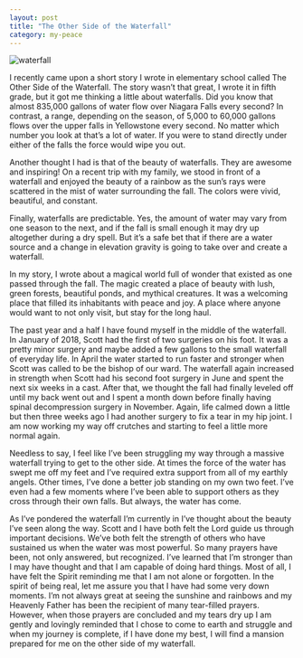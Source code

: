 ```yaml
---
layout: post
title: "The Other Side of the Waterfall"
category: my-peace
---
```

![waterfall](/themilewidelife.com/assets/images/waterfall.jpg)

I recently came upon a short story I wrote in elementary school called The Other Side of the Waterfall. The story wasn’t that great, I wrote it in fifth grade, but it got me thinking a little about waterfalls. Did you know that almost 835,000 gallons of water flow over Niagara Falls every second? In contrast, a range, depending on the season, of 5,000 to 60,000 gallons flows over the upper falls in Yellowstone every second. No matter which number you look at that’s a lot of water. If you were to stand directly under either of the falls the force would wipe you out.

Another thought I had is that of the beauty of waterfalls. They are awesome and inspiring! On a recent trip with my family, we stood in front of a waterfall and enjoyed the beauty of a rainbow as the sun’s rays were scattered in the mist of water surrounding the fall. The colors were vivid, beautiful, and constant.

Finally, waterfalls are predictable. Yes, the amount of water may vary from one season to the next, and if the fall is small enough it may dry up altogether during a dry spell. But it’s a safe bet that if there are a water source and a change in elevation gravity is going to take over and create a waterfall.

In my story, I wrote about a magical world full of wonder that existed as one passed through the fall. The magic created a place of beauty with lush, green forests, beautiful ponds, and mythical creatures. It was a welcoming place that filled its inhabitants with peace and joy. A place where anyone would want to not only visit, but stay for the long haul.

The past year and a half I have found myself in the middle of the waterfall. In January of 2018, Scott had the first of two surgeries on his foot. It was a pretty minor surgery and maybe added a few gallons to the small waterfall of everyday life. In April the water started to run faster and stronger when Scott was called to be the bishop of our ward. The waterfall again increased in strength when Scott had his second foot surgery in June and spent the next six weeks in a cast. After that, we thought the fall had finally leveled off until my back went out and I spent a month down before finally having spinal decompression surgery in November. Again, life calmed down a little but then three weeks ago I had another surgery to fix a tear in my hip joint. I am now working my way off crutches and starting to feel a little more normal again.

Needless to say, I feel like I’ve been struggling my way through a massive waterfall trying to get to the other side. At times the force of the water has swept me off my feet and I’ve required extra support from all of my earthly angels. Other times, I’ve done a better job standing on my own two feet. I’ve even had a few moments where I’ve been able to support others as they cross through their own falls. But always, the water has come.

As I’ve pondered the waterfall I’m currently in I’ve thought about the beauty I’ve seen along the way. Scott and I have both felt the Lord guide us through important decisions. We’ve both felt the strength of others who have sustained us when the water was most powerful. So many prayers have been, not only answered, but recognized. I’ve learned that I’m stronger than I may have thought and that I am capable of doing hard things. Most of all, I have felt the Spirit reminding me that I am not alone or forgotten. In the spirit of being real, let me assure you that I have had some very down moments. I’m not always great at seeing the sunshine and rainbows and my Heavenly Father has been the recipient of many tear-filled prayers. However, when those prayers are concluded and my tears dry up I am gently and lovingly reminded that I chose to come to earth and struggle and when my journey is complete, if I have done my best, I will find a mansion prepared for me on the other side of my waterfall.
